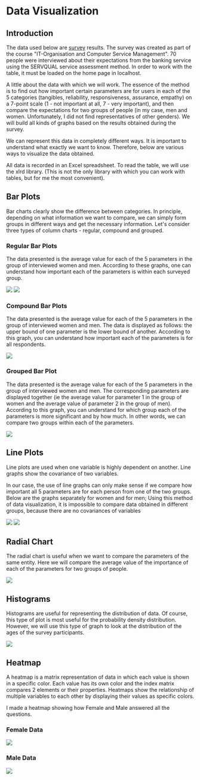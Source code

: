 # Data Visualization
## Introduction
The data used below are [survey]( https://docs.google.com/forms/d/1YqZP3Ad6lMBzBrWGZy_z3YL35_obh1nmOuDgmhpYhWU/edit?usp=sharing) results. The survey was created as part of the course "IT-Organisation and Computer Service Management". 70 people were interviewed about their expectations from the banking service using the SERVQUAL service assessment method. In order to work with the table, it must be loaded on the home page in localhost.

A little about the data with which we will work. The essence of the method is to find out how important certain parameters are for users in each of the 5 categories (tangibles, reliability, responsiveness, assurance, empathy) on a 7-point scale (1 - not important at all, 7 - very important), and then compare the expectations for two groups of people (in my case, men and women. Unfortunately, I did not find representatives of other genders). We will build all kinds of graphs based on the results obtained during the survey.

We can represent this data in completely different ways. It is important to understand what exactly we want to know. Therefore, below are various ways to visualize the data obtained.

All data is recorded in an Excel spreadsheet. To read the table, we will use the xlrd library. (This is not the only library with which you can work with tables, but for me the most convenient).

## Bar Plots
Bar charts clearly show the difference between categories. In principle, depending on what information we want to compare, we can simply form groups in different ways and get the necessary information. Let's consider three types of column charts - regular, compound and grouped.



### Regular Bar Plots
The data presented is the average value for each of the 5 parameters in the group of interviewed women and men. According to these graphs, one can understand how important each of the parameters is within each surveyed group.

![](BarGraph1.png)  ![](BarGraph2.png)  


### Compound Bar Plots
The data presented is the average value for each of the 5 parameters in the group of interviewed women and men. The data is displayed as follows: the upper bound of one parameter is the lower bound of another. According to this graph, you can understand how important each of the parameters is for all respondents.

![](BarGraph3_1.png)    


### Grouped Bar Plot
The data presented is the average value for each of the 5 parameters in the group of interviewed women and men. The corresponding parameters are displayed together (ie the average value for parameter 1 in the group of women and the average value of parameter 2 in the group of men). According to this graph, you can understand for which group each of the parameters is more significant and by how much. In other words, we can compare two groups within each of the parameters.

 ![](BarGraph4_1.png)

## Line Plots
Line plots are used when one variable is highly dependent on another. Line graphs show the covariance of two variables.

In our case, the use of line graphs can only make sense if we compare how important all 5 parameters are for each person from one of the two groups. Below are the graphs separately for women and for men; Using this method of data visualization, it is impossible to compare data obtained in different groups, because there are no covariances of variables

![](LineGraph1.png)  ![](LineGraph2.png)  

## Radial Chart
The radial chart is useful when we want to compare the parameters of the same entity. Here we will compare the average value of the importance of each of the parameters for two groups of people.

![](Graph.png)

## Histograms
Histograms are useful for representing the distribution of data. Of course, this type of plot is most useful for the probability density distribution. However, we will use this type of graph to look at the distribution of the ages of the survey participants.

![](Histogram.png)

## Heatmap
A heatmap is a matrix representation of data in which each value is shown in a specific color. Each value has its own color and the index matrix compares 2 elements or their properties. Heatmaps show the relationship of multiple variables to each other by displaying their values as specific colors.

I made a heatmap showing how Female and Male answered all the questions.

### Female Data

![](Heatmap1.png)

### Male Data

![](Heatmap2.png)
